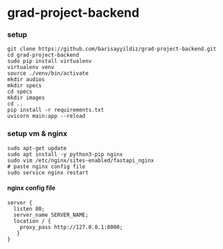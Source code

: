 # grad-project-backend

### setup
```
git clone https://github.com/barisayyildiz/grad-project-backend.git
cd grad-project-backend
sudo pip install virtualenv
virtualenv venv
source ./venv/bin/activate
mkdir audios
mkdir specs
cd specs
mkdir images
cd ..
pip install -r requirements.txt
uvicorn main:app --reload
```


### setup vm & nginx
```
sudo apt-get update
sudo apt install -y python3-pip nginx
sudo vim /etc/nginx/sites-enabled/fastapi_nginx
# paste nginx config file
sudo service nginx restart
```

#### nginx config file
```
server {
  listen 80;
  server_name SERVER_NAME;
  location / {
    proxy_pass http://127.0.0.1:8000;
   }
}
```

